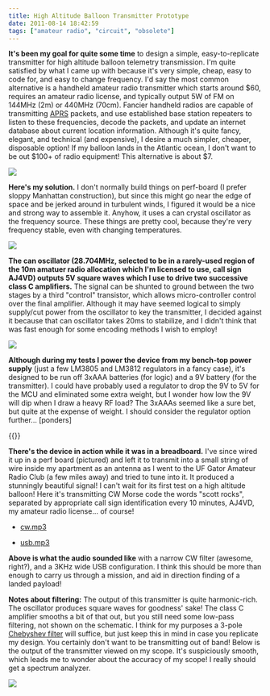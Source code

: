 ```yaml
---
title: High Altitude Balloon Transmitter Prototype
date: 2011-08-14 18:42:59
tags: ["amateur radio", "circuit", "obsolete"]
---
```




__It's been my goal for quite some time__ to design a simple, easy-to-replicate transmitter for high altitude balloon telemetry transmission. I'm quite satisfied by what I came up with because it's very simple, cheap, easy to code for, and easy to change frequency.  I'd say the most common alternative is a handheld amateur radio transmitter which starts around $60, requires an amateur radio license, and typically output 5W of FM on 144MHz (2m) or 440MHz (70cm). Fancier handheld radios are capable of transmitting [APRS](http://en.wikipedia.org/wiki/Automatic_Packet_Reporting_System) packets, and use established base station repeaters to listen to these frequencies, decode the packets, and update an internet database about current location information. Although it's quite fancy, elegant, and technical (and expensive), I desire a much simpler, cheaper, disposable option! If my balloon lands in the Atlantic ocean, I don't want to be out $100+ of radio equipment! This alternative is about $7.

<div class="text-center img-border">

![](https://swharden.com/static/2011/08/14/DSCN1718.jpg)

</div>

__Here's my solution.__ I don't normally build things on perf-board (I prefer sloppy Manhattan construction), but since this might go near the edge of space and be jerked around in turbulent winds, I figured it would be a nice and strong way to assemble it.  Anyhow, it uses a can crystal oscillator as the frequency source. These things are pretty cool, because they're very frequency stable, even with changing temperatures.

<div class="text-center img-border">

![](https://swharden.com/static/2011/08/14/DSCN1701.jpg)

</div>

__The can oscillator (28.704MHz, selected to be in a rarely-used region of the 10m amatuer radio allocation which I'm licensed to use, call sign AJ4VD) outputs 5V square waves which I use to drive two successive class C amplifiers.__ The signal can be shunted to ground between the two stages by a third "control" transistor, which allows micro-controller control over the final amplifier. Although it may have seemed logical to simply supply/cut power from the oscillator to key the transmitter, I decided against it because that can oscillator takes 20ms to stabilize, and I didn't think that was fast enough for some encoding methods I wish to employ!

<div class="text-center img-border">

![](https://swharden.com/static/2011/08/14/DSCN1717.jpg)

</div>

__Although during my tests I power the device from my bench-top power supply__ (just a few LM3805 and LM3812 regulators in a fancy case), it's designed to be run off 3xAAA batteries (for logic) and a 9V battery (for the transmitter). I could have probably used a regulator to drop the 9V to 5V for the MCU and eliminated some extra weight, but I wonder how low the 9V will dip when I draw a heavy RF load? The 3xAAAs seemed like a sure bet, but quite at the expense of weight. I should consider the regulator option further... [ponders]

{{<youtube rRatJBAMgdg>}}

__There's the device in action while it was in a breadboard.__ I've since wired it up in a perf board (pictured) and left it to transmit into a small string of wire inside my apartment as an antenna as I went to the UF Gator Amateur Radio Club (a few miles away) and tried to tune into it. It produced a stunningly beautiful signal! I can't wait for its first test on a high altitude balloon!  Here it's transmitting CW Morse code the words "scott rocks", separated by appropriate call sign identification every 10 minutes, AJ4VD, my amateur radio license... of course!

* [cw.mp3](https://swharden.com/static/2011/08/14/cw.mp3)

* [usb.mp3](https://swharden.com/static/2011/08/14/usb.mp3)

__Above is what the audio sounded like__ with a narrow CW filter (awesome, right?), and a 3KHz wide USB configuration. I think this should be more than enough to carry us through a mission, and aid in direction finding of a landed payload!

__Notes about filtering:__ The output of this transmitter is quite harmonic-rich. The oscillator produces square waves for goodness' sake! The class C amplifier smooths a bit of that out, but you still need some low-pass filtering, not shown on the schematic. I think for my purposes a 3-pole [Chebyshev filter](http://en.wikipedia.org/wiki/Chebyshev_filter) will suffice, but just keep this in mind in case you replicate my design. You certainly don't want to be transmitting out of band! Below is the output of the transmitter viewed on my scope. It's suspiciously smooth, which leads me to wonder about the accuracy of my scope! I really should get a spectrum analyzer.

<div class="text-center img-border">

![](https://swharden.com/static/2011/08/14/DSCN1707.jpg)

</div>